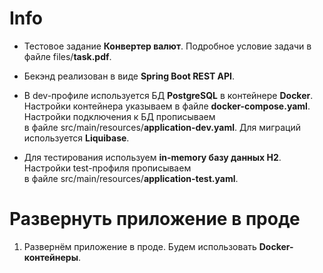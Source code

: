# Info

- Тестовое задание **Конвертер валют**. Подробное условие задачи в файле files/**task.pdf**.

- Бекэнд реализован в виде **Spring Boot REST API**.

- В dev-профиле используется БД **PostgreSQL** в контейнере **Docker**. Настройки контейнера указываем
в файле **docker-compose.yaml**. Настройки подключения к БД прописываем  
в файле src/main/resources/**application-dev.yaml**. Для миграций используется **Liquibase**.

- Для тестирования используем **in-memory базу данных H2**. Настройки test-профиля прописываем  
в файле src/main/resources/**application-test.yaml**.

# Развернуть приложение в проде

1. Развернём приложение в проде. Будем использовать **Docker-контейнеры**.
